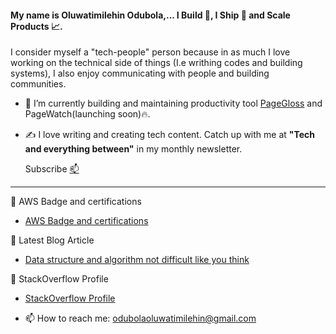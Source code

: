 
<!--

![Navy Orange Simple Aesthetic Content Creator LinkedIn Banner](https://user-images.githubusercontent.com/30158512/155854398-74e835dd-71d5-41c7-bffe-cd108147116d.png)

**Odubolaoluwatimilehin/Odubolaoluwatimilehin** is a ✨ _special_ ✨ repository because its `README.md` (this file) appears on your GitHub profile. -->
#### My name is Oluwatimilehin Odubola,... I Build :construction_worker:, I Ship :rocket:  and Scale Products :chart_with_upwards_trend:.

I consider myself a "tech-people" person because in as much I love working on the technical side of things (I.e writhing codes and building systems), I also enjoy communicating with people and building communities.

- 🔭 I’m currently building and maintaining productivity tool [PageGloss](https://github.com/Odubolaoluwatimilehin/PageGloss) and PageWatch(launching soon):fire:.
- ✍️ I love writing and creating tech content. 
  Catch up with me at **"Tech and everything between"** in my monthly newsletter. 
  
  Subscribe [📫](https://buttondown.email/Itz_timilehin)

-----------------------------------

🏅 AWS Badge and certifications
- [AWS Badge and certifications](https://www.credly.com/users/oluwatimilehin-odubola/badges)

📘 Latest Blog Article

- [Data structure and algorithm not difficult like you think](https://odubolaoluwatimilehin.medium.com/data-structure-and-algorithm-not-difficult-like-you-think-f35ae9f32a48)

🧮 StackOverflow Profile

- [StackOverflow Profile](https://stackoverflow.com/users/10757574/odubola-oluwatimilehin?tab=profile)

- 📫 How to reach me: [odubolaoluwatimilehin@gmail.com](odubolaoluwatimilehin@gmail.com)
